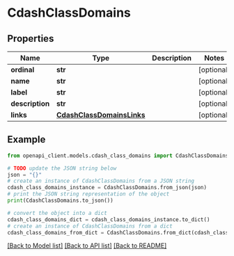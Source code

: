 # CdashClassDomains


## Properties

Name | Type | Description | Notes
------------ | ------------- | ------------- | -------------
**ordinal** | **str** |  | [optional] 
**name** | **str** |  | [optional] 
**label** | **str** |  | [optional] 
**description** | **str** |  | [optional] 
**links** | [**CdashClassDomainsLinks**](CdashClassDomainsLinks.md) |  | [optional] 

## Example

```python
from openapi_client.models.cdash_class_domains import CdashClassDomains

# TODO update the JSON string below
json = "{}"
# create an instance of CdashClassDomains from a JSON string
cdash_class_domains_instance = CdashClassDomains.from_json(json)
# print the JSON string representation of the object
print(CdashClassDomains.to_json())

# convert the object into a dict
cdash_class_domains_dict = cdash_class_domains_instance.to_dict()
# create an instance of CdashClassDomains from a dict
cdash_class_domains_from_dict = CdashClassDomains.from_dict(cdash_class_domains_dict)
```
[[Back to Model list]](../README.md#documentation-for-models) [[Back to API list]](../README.md#documentation-for-api-endpoints) [[Back to README]](../README.md)


